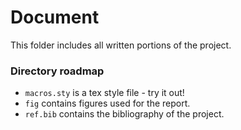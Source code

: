 # Document

This folder includes all written portions of the project.

### Directory roadmap
* `macros.sty` is a tex style file - try it out!
* `fig` contains figures used for the report.
* `ref.bib` contains the bibliography of the project.
